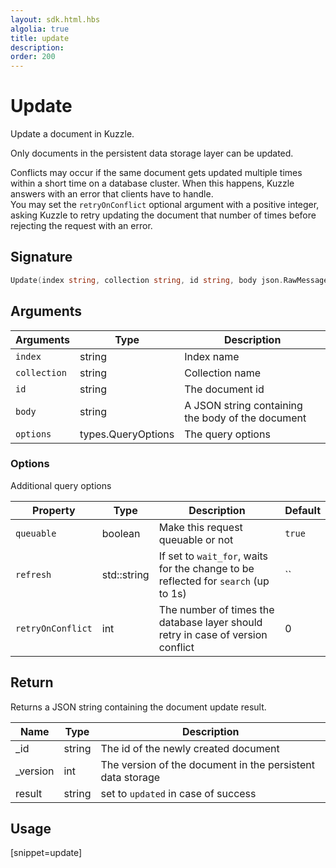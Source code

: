 ```yaml
---
layout: sdk.html.hbs
algolia: true
title: update
description:
order: 200
---
```


# Update

Update a document in Kuzzle.

Only documents in the persistent data storage layer can be updated.

Conflicts may occur if the same document gets updated multiple times within a short time on a database cluster. When this happens, Kuzzle answers with an error that clients have to handle.  
You may set the `retryOnConflict` optional argument with a positive integer, asking Kuzzle to retry updating the document that number of times before rejecting the request with an error.

## Signature

```go
Update(index string, collection string, id string, body json.RawMessage, options types.QueryOptions) (json.RawMessage, error)
```

## Arguments

| Arguments | Type | Description |
| --- | --- | --- |
| `index` | string | Index name |
| `collection` | string | Collection name |
| `id` | string | The document id |
| `body` | string | A JSON string containing the body of the document |
| `options` | types.QueryOptions | The query options |

### Options

Additional query options

| Property   | Type    | Description                       | Default |
| ---------- | ------- | --------------------------------- | ------- |
| `queuable` | boolean | Make this request queuable or not | `true`  |
| `refresh` | std::string | If set to `wait_for`, waits for the change to be reflected for `search` (up to 1s) | `` |
| `retryOnConflict` | int | The number of times the database layer should retry in case of version conflict | 0 |

## Return

Returns a JSON string containing the document update result.

| Name | Type | Description
| --- | --- | ---
| _id | string | The id of the newly created document
| _version | int | The version of the document in the persistent data storage
| result | string | set to `updated` in case of success

## Usage

[snippet=update]

